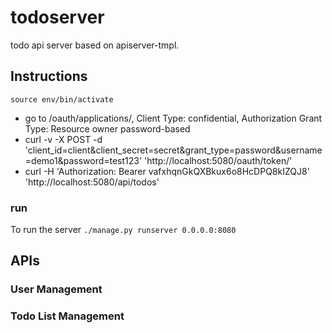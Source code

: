 # todoserver

todo api server based on apiserver-tmpl.

## Instructions
```
source env/bin/activate
```

   * go to /oauth/applications/, Client Type: confidential, Authorization Grant Type: Resource owner password-based
   * curl -v -X POST -d 'client_id=client&client_secret=secret&grant_type=password&username=demo1&password=test123' 'http://localhost:5080/oauth/token/'
   * curl -H 'Authorization: Bearer vafxhqnGkQXBkux6o8HcDPQ8kIZQJ8' 'http://localhost:5080/api/todos'

### run
To run the server
``` ./manage.py runserver 0.0.0.0:8080 ```

## APIs

### User Management

### Todo List Management


